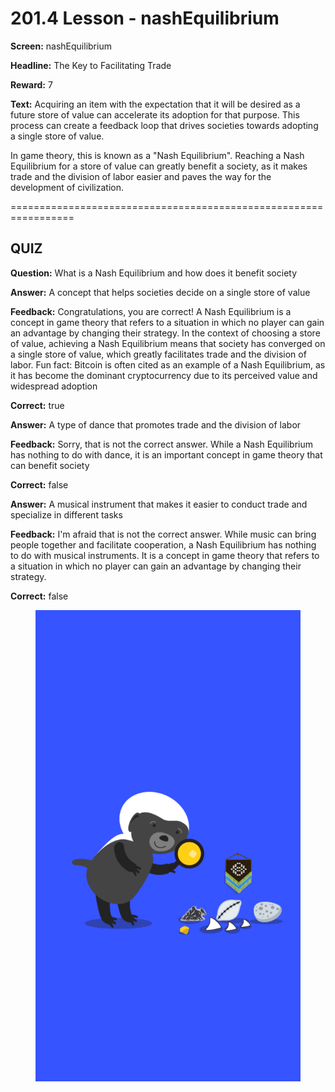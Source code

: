 # 201.4 Lesson - nashEquilibrium

**Screen:** nashEquilibrium

**Headline:** The Key to Facilitating Trade

**Reward:** 7

**Text:** Acquiring an item with the expectation that it will be desired as a future store of value can accelerate its adoption for that purpose. This process can create a feedback loop that drives societies towards adopting a single store of value.

In game theory, this is known as a &quot;Nash Equilibrium&quot;. Reaching a Nash Equilibrium for a store of value can greatly benefit a society, as it makes trade and the division of labor easier and paves the way for the development of civilization.


=================================================================

## QUIZ

**Question:** What is a Nash Equilibrium and how does it benefit society


**Answer:** A concept that helps societies decide on a single store of value

**Feedback:** Congratulations, you are correct! A Nash Equilibrium is a concept in game theory that refers to a situation in which no player can gain an advantage by changing their strategy. In the context of choosing a store of value, achieving a Nash Equilibrium means that society has converged on a single store of value, which greatly facilitates trade and the division of labor. Fun fact: Bitcoin is often cited as an example of a Nash Equilibrium, as it has become the dominant cryptocurrency due to its perceived value and widespread adoption

**Correct:** true

**Answer:** A type of dance that promotes trade and the division of labor

**Feedback:** Sorry, that is not the correct answer. While a Nash Equilibrium has nothing to do with dance, it is an important concept in game theory that can benefit society

**Correct:** false

**Answer:** A musical instrument that makes it easier to conduct trade and specialize in different tasks

**Feedback:** I&#x27;m afraid that is not the correct answer. While music can bring people together and facilitate cooperation, a Nash Equilibrium has nothing to do with musical instruments. It is a concept in game theory that refers to a situation in which no player can gain an advantage by changing their strategy.

**Correct:** false


<figure><img src="../.gitbook/assets/201-04.png" alt=""><figcaption></figcaption></figure>

